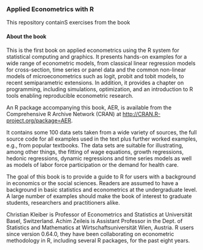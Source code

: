 ### Applied Econometrics with R

This repository containS exercises from the book

#### About the book 
This is the first book on applied econometrics using the R system for statistical computing and graphics. It presents hands-on examples for a wide range of econometric models, from classical linear regression models for cross-section, time series or panel data and the common non-linear models of microeconometrics such as logit, probit and tobit models, to recent semiparametric extensions. In addition, it provides a chapter on programming, including simulations, optimization, and an introduction to R tools enabling reproducible econometric research.

An R package accompanying this book, AER, is available from the Comprehensive R Archive Network (CRAN) at http://CRAN.R-project.org/package=AER.

It contains some 100 data sets taken from a wide variety of sources, the full source code for all examples used in the text plus further worked examples, e.g., from popular textbooks. The data sets are suitable for illustrating, among other things, the fitting of wage equations, growth regressions, hedonic regressions, dynamic regressions and time series models as well as models of labor force participation or the demand for health care.

The goal of this book is to provide a guide to R for users with a background in economics or the social sciences. Readers are assumed to have a background in basic statistics and econometrics at the undergraduate level. A large number of examples should make the book of interest to graduate students, researchers and practitioners alike.

Christian Kleiber is Professor of Econometrics and Statistics at Universität Basel, Switzerland. Achim Zeileis is Assistant Professor in the Dept. of Statistics and Mathematics at Wirtschaftsuniversität Wien, Austria. R users since version 0.64.0, they have been collaborating on econometric methodology in R, including several R packages, for the past eight years.
